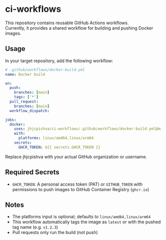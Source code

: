 # ci-workflows

This repository contains reusable GitHub Actions workflows.  
Currently, it provides a shared workflow for building and pushing Docker images.

## Usage

In your target repository, add the following workflow:

```yaml
# .github/workflows/docker-build.yml
name: Docker build

on:
  push:
    branches: [main]
    tags: ['*']
  pull_request:
    branches: [main]
  workflow_dispatch:

jobs:
  docker:
    uses: jhjcpishva/ci-workflows/.github/workflows/docker-build.yml@main
    with:
      platforms: linux/amd64,linux/arm64
    secrets:
      GHCR_TOKEN: ${{ secrets.GHCR_TOKEN }}
```

Replace jhjcpishva with your actual GitHub organization or username.

## Required Secrets

- `GHCR_TOKEN`: A personal access token (PAT) or `GITHUB_TOKEN` with permissions to push images to GitHub Container Registry (`ghcr.io`)

## Notes

- The platforms input is optional; defaults to `linux/amd64,linux/arm64`
- This workflow automatically tags the image as `latest` or with the pushed tag name (e.g. `v1.2.3`)
- Pull requests only run the build (not push)
